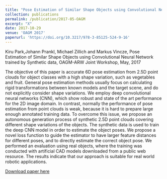 ```yaml
---
title: "Pose Estimation of Similar Shape Objects using Convolutional Neural Network trained by Synthetic data"
collection: publications
permalink: /publication/2017-05-OAGM
excerpt: "X"
date: 2017-10-29
venue: 'OAGM 2017'
paperurl: 'https://doi.org/10.3217/978-3-85125-524-9-16'
---
```

Kiru Park,Johann Prankl, Michael Zillich and Markus Vincze, Pose Estimation of Similar Shape Objects using Convolutional Neural Network trained by Synthetic data, OAGM-ARW Joint Workshop, May, 2017

The objective of this paper is accurate 6D pose estimation from 2.5D point clouds for object classes with a high shape variation, such as vegetables and fruit. General pose estimation methods usually focus on calculating rigid transformations between known models and the target scene, and do not explicitly consider shape variations. We employ deep convolutional neural networks (CNN), which show robust and state of the art performance for the 2D image domain. In contrast, normally the performance of pose estimation from point clouds is weak, because it is hard to prepare large enough annotated training data. To overcome this issue, we propose an autonomous generation process of synthetic 2.5D point clouds covering different shape variations of the objects. The synthetic data is used to train the deep CNN model in order to estimate the object poses. We propose a novel loss function to guide the estimator to have larger feature distances for different poses, and to directly estimate the correct object pose. We performed an evaluation using real objects, where the training
was conducted with artificial CAD models downloaded from a public web resource. The results indicate that our approach is suitable for real world robotic applications.


[Download paper here](https://doi.org/10.3217/978-3-85125-524-9-16)
